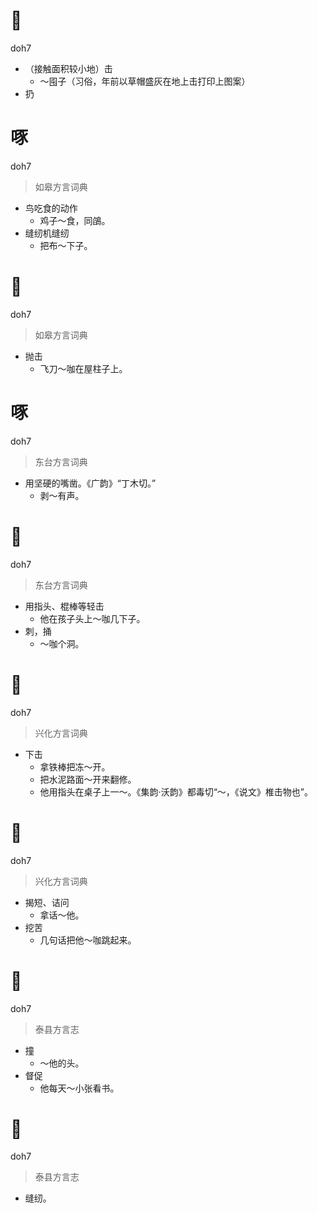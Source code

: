 # 𧰵
doh7
- （接触面积较小地）击
  - ～囤子（习俗，年前以草帽盛灰在地上击打印上图案）
- 扔

# 啄
doh7
> 如皋方言词典
- 鸟吃食的动作
  - 鸡子～食，同鵮。
- 缝纫机缝纫
  - 把布～下子。

# 𧰵
doh7
> 如皋方言词典
- 抛击
  - 飞刀～咖在屋柱子上。

# 啄
doh7
> 东台方言词典
- 用坚硬的嘴凿。《广韵》“丁木切。”
  - 剥～有声。

# 𧰵
doh7
> 东台方言词典
- 用指头、棍棒等轻击
  - 他在孩子头上～咖几下子。
- 刺，捅
  - ～咖个洞。

# 𧰵
doh7
> 兴化方言词典
- 下击
  - 拿铁棒把冻～开。
  - 把水泥路面～开来翻修。
  - 他用指头在桌子上一～。《集韵·沃韵》都毒切“～，《说文》椎击物也”。

# 𧰵
doh7
> 兴化方言词典
- 揭短、诘问
  - 拿话～他。
- 挖苦
  - 几句话把他～咖跳起来。

# 𧰵
doh7
> 泰县方言志
- 撞
  - ～他的头。
- 督促
  - 他每天～小张看书。

# 𧰵
doh7
> 泰县方言志
- 缝纫。
